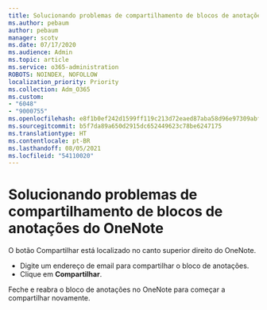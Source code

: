 ```yaml
---
title: Solucionando problemas de compartilhamento de blocos de anotações do OneNote
ms.author: pebaum
author: pebaum
manager: scotv
ms.date: 07/17/2020
ms.audience: Admin
ms.topic: article
ms.service: o365-administration
ROBOTS: NOINDEX, NOFOLLOW
localization_priority: Priority
ms.collection: Adm_O365
ms.custom:
- "6048"
- "9000755"
ms.openlocfilehash: e8f1b0ef242d1599ff119c213d72eaed87aba58d96e97309abf18269eddd00e7
ms.sourcegitcommit: b5f7da89a650d2915dc652449623c78be6247175
ms.translationtype: HT
ms.contentlocale: pt-BR
ms.lasthandoff: 08/05/2021
ms.locfileid: "54110020"
---
```

# <a name="resolving-issues-sharing-onenote-notebooks"></a>Solucionando problemas de compartilhamento de blocos de anotações do OneNote

O botão Compartilhar está localizado no canto superior direito do OneNote.

- Digite um endereço de email para compartilhar o bloco de anotações.
- Clique em **Compartilhar**.

Feche e reabra o bloco de anotações no OneNote para começar a compartilhar novamente.